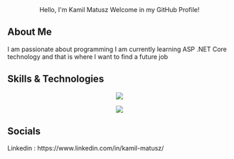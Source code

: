 
<div align="center">
    Hello, I'm Kamil Matusz
    Welcome in my GitHub Profile!
</div>

## About Me
<div>
I am passionate about programming
I am currently learning ASP .NET Core technology and that is where I want to find a future job
</div>

## Skills & Technologies

<div align="center">
  <p align="center">
  <a href="https://skillicons.dev">
    <img src="https://skillicons.dev/icons?i=cs,dotnet,git,java,html,css,js,bootstrap,mysql,postgres" />
  </a>
</p>
</div>
<div align="center">
 <img src="https://github-readme-stats.vercel.app/api/top-langs/?username=Kamil-Matusz" />
</div>

## Socials
<div>
 Linkedin : https://www.linkedin.com/in/kamil-matusz/ <br/>
</div>
<!--
**Kamil-Matusz/Kamil-Matusz** is a ✨ _special_ ✨ repository because its `README.md` (this file) appears on your GitHub profile.

Here are some ideas to get you started:

- 🔭 I’m currently working on ...
- 🌱 I’m currently learning ...
- 👯 I’m looking to collaborate on ...
- 🤔 I’m looking for help with ...
- 💬 Ask me about ...
- 📫 How to reach me: ...
- 😄 Pronouns: ...
- ⚡ Fun fact: ...
-->
